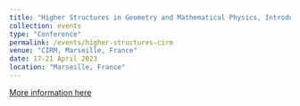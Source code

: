 ```yaml
---
title: "Higher Structures in Geometry and Mathematical Physics, Introductory School at CIRM in Luminy"
collection: events
type: "Conference"
permalink: /events/higher-structures-cirm
venue: "CIRM, Marseille, France"
date: 17-21 April 2023
location: "Marseille, France"
---
```


[More information here](https://conferences.cirm-math.fr/2697.htmlqg)

